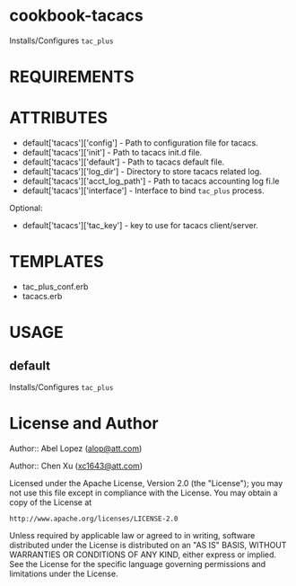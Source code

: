cookbook-tacacs
===============

Installs/Configures `tac_plus`

REQUIREMENTS
============

ATTRIBUTES
==========


* default['tacacs']['config'] - Path to configuration file for tacacs.
* default['tacacs']['init'] - Path to tacacs init.d file.
* default['tacacs']['default'] - Path to tacacs default file.
* default['tacacs']['log_dir'] - Directory to store tacacs related log.
* default['tacacs']['acct_log_path'] - Path to tacacs accounting log fi.le
* default['tacacs']['interface'] - Interface to bind `tac_plus` process.

Optional:
* default['tacacs']['tac_key'] - key to use for tacacs client/server.

TEMPLATES
=========

* tac_plus_conf.erb
* tacacs.erb


USAGE
=====

default
-------

Installs/Configures `tac_plus`

License and Author
==================

Author:: Abel Lopez (<alop@att.com>)

Author:: Chen Xu (<xc1643@att.com>)

Licensed under the Apache License, Version 2.0 (the "License");
you may not use this file except in compliance with the License.
You may obtain a copy of the License at

    http://www.apache.org/licenses/LICENSE-2.0

Unless required by applicable law or agreed to in writing, software
distributed under the License is distributed on an "AS IS" BASIS,
WITHOUT WARRANTIES OR CONDITIONS OF ANY KIND, either express or implied.
See the License for the specific language governing permissions and
limitations under the License.

